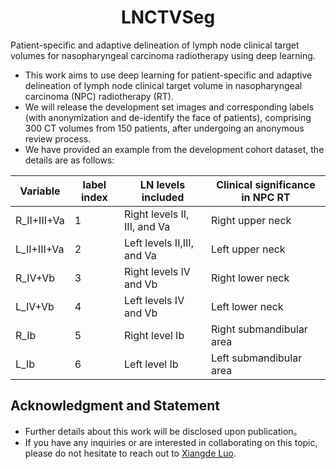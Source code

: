 # <div align=center> LNCTVSeg</div>
Patient-specific and adaptive delineation of lymph node clinical target volumes for nasopharyngeal carcinoma radiotherapy using deep learning.
* This work aims to use deep learning for patient-specific and adaptive delineation of lymph node clinical target volume in nasopharyngeal carcinoma (NPC) radiotherapy (RT).
* We will release the development set images and corresponding labels (with anonymization and de-identify the face of patients), comprising 300 CT volumes from 150 patients, after undergoing an anonymous review process.
* We have provided an example from the development cohort dataset, the details are as follows:

|Variable|label index|LN levels included|	Clinical significance in NPC RT|
|---|---|---|---|
|R_II+III+Va|	1	|Right levels II, III, and Va|	Right upper neck|
|L_II+III+Va|	2	|Left levels II,III, and Va	|Left upper neck|
|R_IV+Vb|	3	|Right levels IV and Vb|	Right lower neck|
|L_IV+Vb|	4	|Left levels IV and Vb	|Left lower neck|
|R_Ib|	5	|Right level Ib	|Right submandibular area|
|L_Ib|	6	|Left level Ib	|Left submandibular area|

## Acknowledgment and Statement
* Further details about this work will be disclosed upon publication。
* If you have any inquiries or are interested in collaborating on this topic, please do not hesitate to reach out to [Xiangde Luo](https://luoxd1996.github.io).
